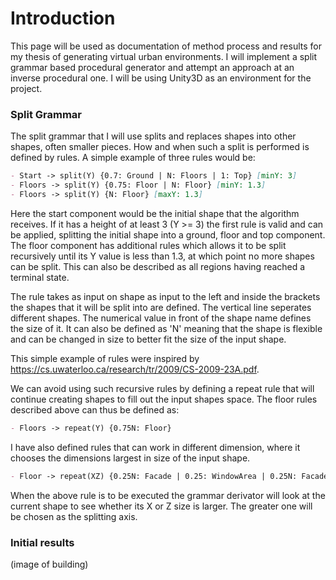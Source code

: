 # Introduction

This page will be used as documentation of method process and results for my thesis of generating virtual urban environments. I will implement a split grammar based procedural generator and attempt an approach at an inverse procedural one. I will be using Unity3D as an environment for the project.

### Split Grammar

The split grammar that I will use splits and replaces shapes into other shapes, often smaller pieces. How and when such a split is performed is defined by rules. A simple example of three rules would be:



```markdown
- Start -> split(Y) {0.7: Ground | N: Floors | 1: Top} [minY: 3]
- Floors -> split(Y) {0.75: Floor | N: Floor} [minY: 1.3]
- Floors -> split(Y) {N: Floor} [maxY: 1.3]
```

Here the start component would be the initial shape that the algorithm receives. If it has a height of at least 3 (Y >= 3) the first rule is valid and can be applied, splitting the initial shape into a ground, floor and top component. The floor component has additional rules which allows it to be split recursively until its Y value is less than 1.3, at which point no more shapes can be split. This can also be described as all regions having reached a terminal state. 

The rule takes as input on shape as input to the left and inside the brackets the shapes that it will be split into are defined. The vertical line seperates different shapes. The numerical value in front of the shape name defines the size of it. It can also be defined as 'N' meaning that the shape is flexible and can be changed in size to better fit the size of the input shape.

This simple example of rules were inspired by https://cs.uwaterloo.ca/research/tr/2009/CS-2009-23A.pdf.

We can avoid using such recursive rules by defining a repeat rule that will continue creating shapes to fill out the input shapes space. The floor rules described above can thus be defined as:


```markdown
- Floors -> repeat(Y) {0.75N: Floor}
```
I have also defined rules that can work in different dimension, where it chooses the dimensions largest in size of the input shape.

```markdown
- Floor -> repeat(XZ) {0.25N: Facade | 0.25: WindowArea | 0.25N: Facade}
```

When the above rule is to be executed the grammar derivator will look at the current shape to see whether its X or Z size is larger. The greater one will be chosen as the splitting axis.

### Initial results

(image of building)
